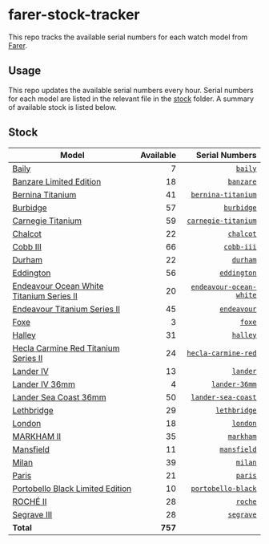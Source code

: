 # farer-stock-tracker

This repo tracks the available serial numbers for each watch model from [Farer](https://farer.com).

## Usage

This repo updates the available serial numbers every hour. Serial numbers for each model are listed in the relevant file in the [stock](./stock) folder. A summary of available stock is listed below.

## Stock

| Model | Available | Serial Numbers |
| ----- | --------: | -------------: |
| [Baily](https://usd.farer.com/products/baily) | 7 | [`baily`](./stock/baily) |
| [Banzare Limited Edition](https://usd.farer.com/products/banzare) | 18 | [`banzare`](./stock/banzare) |
| [Bernina Titanium](https://usd.farer.com/products/bernina-titanium) | 41 | [`bernina-titanium`](./stock/bernina-titanium) |
| [Burbidge](https://usd.farer.com/products/burbidge) | 57 | [`burbidge`](./stock/burbidge) |
| [Carnegie Titanium](https://usd.farer.com/products/carnegie-titanium) | 59 | [`carnegie-titanium`](./stock/carnegie-titanium) |
| [Chalcot](https://usd.farer.com/products/chalcot) | 22 | [`chalcot`](./stock/chalcot) |
| [Cobb III](https://usd.farer.com/products/cobb-iii) | 66 | [`cobb-iii`](./stock/cobb-iii) |
| [Durham](https://usd.farer.com/products/durham) | 22 | [`durham`](./stock/durham) |
| [Eddington](https://usd.farer.com/products/eddington) | 56 | [`eddington`](./stock/eddington) |
| [Endeavour Ocean White Titanium Series II](https://usd.farer.com/products/endeavour-ocean-white) | 20 | [`endeavour-ocean-white`](./stock/endeavour-ocean-white) |
| [Endeavour Titanium Series II](https://usd.farer.com/products/endeavour) | 45 | [`endeavour`](./stock/endeavour) |
| [Foxe](https://usd.farer.com/products/foxe) | 3 | [`foxe`](./stock/foxe) |
| [Halley](https://usd.farer.com/products/halley) | 31 | [`halley`](./stock/halley) |
| [Hecla Carmine Red Titanium Series II](https://usd.farer.com/products/hecla-carmine-red) | 24 | [`hecla-carmine-red`](./stock/hecla-carmine-red) |
| [Lander IV](https://usd.farer.com/products/lander) | 13 | [`lander`](./stock/lander) |
| [Lander IV 36mm](https://usd.farer.com/products/lander-36mm) | 4 | [`lander-36mm`](./stock/lander-36mm) |
| [Lander Sea Coast 36mm](https://usd.farer.com/products/lander-sea-coast) | 50 | [`lander-sea-coast`](./stock/lander-sea-coast) |
| [Lethbridge](https://usd.farer.com/products/lethbridge) | 29 | [`lethbridge`](./stock/lethbridge) |
| [London](https://usd.farer.com/products/london) | 18 | [`london`](./stock/london) |
| [MARKHAM II](https://usd.farer.com/products/markham) | 35 | [`markham`](./stock/markham) |
| [Mansfield](https://usd.farer.com/products/mansfield) | 11 | [`mansfield`](./stock/mansfield) |
| [Milan](https://usd.farer.com/products/milan) | 39 | [`milan`](./stock/milan) |
| [Paris](https://usd.farer.com/products/paris) | 21 | [`paris`](./stock/paris) |
| [Portobello Black Limited Edition](https://usd.farer.com/products/portobello-black) | 10 | [`portobello-black`](./stock/portobello-black) |
| [ROCHÉ II](https://usd.farer.com/products/roche) | 28 | [`roche`](./stock/roche) |
| [Segrave III](https://usd.farer.com/products/segrave) | 28 | [`segrave`](./stock/segrave) |
| **Total** | **757** | |
